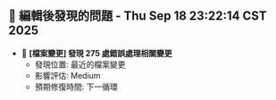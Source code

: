 ## 🚨 編輯後發現的問題 - Thu Sep 18 23:22:14 CST 2025

- 🔄 **[檔案變更] 發現      275 處錯誤處理相關變更**
  - 發現位置: 最近的檔案變更
  - 影響評估: Medium
  - 預期修復時間: 下一循環


